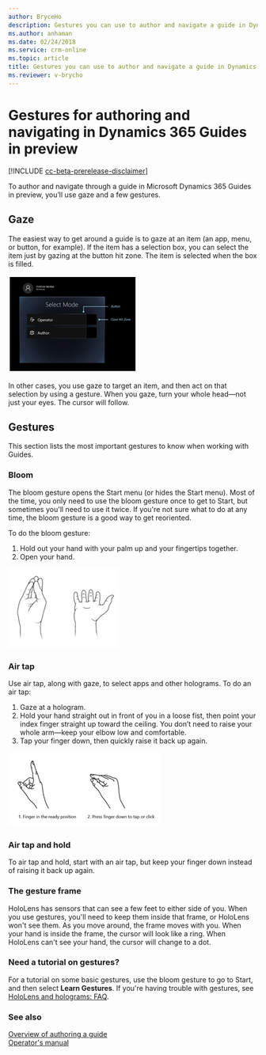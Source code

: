 ```yaml
---
author: BryceHo
description: Gestures you can use to author and navigate a guide in Dynamics 365 Guides in preview, including gaze, bloom, and air tap.
ms.author: anhaman
ms.date: 02/24/2018
ms.service: crm-online
ms.topic: article
title: Gestures you can use to author and navigate a guide in Dynamics 365 Guides in preview
ms.reviewer: v-brycho
---
```


# Gestures for authoring and navigating in Dynamics 365 Guides in preview

[!INCLUDE [cc-beta-prerelease-disclaimer](../includes/cc-beta-prerelease-disclaimer.md)]
 
To author and navigate through a guide in Microsoft Dynamics 365 Guides in preview, you’ll use gaze and a few gestures.

## Gaze
The easiest way to get around a guide is to gaze at an item (an app, menu, or button, for example). If the item has a selection box, you can select the item just by gazing at the button hit zone. The item is selected when the box is filled. 

![Gaze gesture)](media/gaze-gesture.PNG "Gaze gesture")
 
In other cases, you use gaze to target an item, and then act on that selection by using a gesture. When you gaze, turn your whole head—not just your eyes. The cursor will follow. 

## Gestures
This section lists the most important gestures to know when working with Guides.

### Bloom 
The bloom gesture opens the Start menu (or hides the Start menu). Most of the time, you only need to use the bloom gesture once to get to Start, but sometimes you'll need to use it twice. If you're not sure what to do at any time, the bloom gesture is a good way to get reoriented. 

To do the bloom gesture: 
1.	Hold out your hand with your palm up and your fingertips together. 
2.	Open your hand.

![Bloom gesture)](media/bloom-gesture.PNG "Bloom gesture")
 
### Air tap
Use air tap, along with gaze, to select apps and other holograms. To do an air tap:
1.	Gaze at a hologram.
2.	Hold your hand straight out in front of you in a loose fist, then point your index finger straight up toward the ceiling. You don’t need to raise your whole arm—keep your elbow low and comfortable.
3.	Tap your finger down, then quickly raise it back up again.

![Air tap gesture)](media/air-tap-gesture.PNG "Authoring overview")
 
### Air tap and hold
To air tap and hold, start with an air tap, but keep your finger down instead of raising it back up again.

### The gesture frame
HoloLens has sensors that can see a few feet to either side of you. When you use gestures, you'll need to keep them inside that frame, or HoloLens won't see them. As you move around, the frame moves with you. When your hand is inside the frame, the cursor will look like a ring. When HoloLens can't see your hand, the cursor will change to a dot.

### Need a tutorial on gestures?
For a tutorial on some basic gestures, use the bloom gesture to go to Start, and then select **Learn Gestures**. If you're having trouble with gestures, see [HoloLens and holograms: FAQ](https://support.microsoft.com/en-us/help/13456/hololens-and-holograms-faq).

### See also

[Overview of authoring a guide](authoring-overview.md)<br>
[Operator's manual](operator-guide.md)

